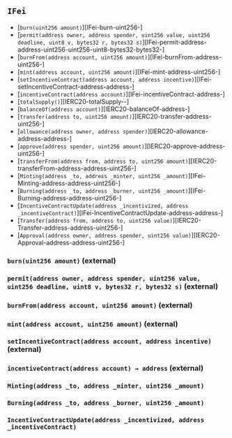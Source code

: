 ## <span id="IFei"></span> `IFei`



- [`burn(uint256 amount)`][IFei-burn-uint256-]
- [`permit(address owner, address spender, uint256 value, uint256 deadline, uint8 v, bytes32 r, bytes32 s)`][IFei-permit-address-address-uint256-uint256-uint8-bytes32-bytes32-]
- [`burnFrom(address account, uint256 amount)`][IFei-burnFrom-address-uint256-]
- [`mint(address account, uint256 amount)`][IFei-mint-address-uint256-]
- [`setIncentiveContract(address account, address incentive)`][IFei-setIncentiveContract-address-address-]
- [`incentiveContract(address account)`][IFei-incentiveContract-address-]
- [`totalSupply()`][IERC20-totalSupply--]
- [`balanceOf(address account)`][IERC20-balanceOf-address-]
- [`transfer(address to, uint256 amount)`][IERC20-transfer-address-uint256-]
- [`allowance(address owner, address spender)`][IERC20-allowance-address-address-]
- [`approve(address spender, uint256 amount)`][IERC20-approve-address-uint256-]
- [`transferFrom(address from, address to, uint256 amount)`][IERC20-transferFrom-address-address-uint256-]
- [`Minting(address _to, address _minter, uint256 _amount)`][IFei-Minting-address-address-uint256-]
- [`Burning(address _to, address _burner, uint256 _amount)`][IFei-Burning-address-address-uint256-]
- [`IncentiveContractUpdate(address _incentivized, address _incentiveContract)`][IFei-IncentiveContractUpdate-address-address-]
- [`Transfer(address from, address to, uint256 value)`][IERC20-Transfer-address-address-uint256-]
- [`Approval(address owner, address spender, uint256 value)`][IERC20-Approval-address-address-uint256-]
### <span id="IFei-burn-uint256-"></span> `burn(uint256 amount)` (external)



### <span id="IFei-permit-address-address-uint256-uint256-uint8-bytes32-bytes32-"></span> `permit(address owner, address spender, uint256 value, uint256 deadline, uint8 v, bytes32 r, bytes32 s)` (external)



### <span id="IFei-burnFrom-address-uint256-"></span> `burnFrom(address account, uint256 amount)` (external)



### <span id="IFei-mint-address-uint256-"></span> `mint(address account, uint256 amount)` (external)



### <span id="IFei-setIncentiveContract-address-address-"></span> `setIncentiveContract(address account, address incentive)` (external)



### <span id="IFei-incentiveContract-address-"></span> `incentiveContract(address account) → address` (external)



### <span id="IFei-Minting-address-address-uint256-"></span> `Minting(address _to, address _minter, uint256 _amount)`



### <span id="IFei-Burning-address-address-uint256-"></span> `Burning(address _to, address _burner, uint256 _amount)`



### <span id="IFei-IncentiveContractUpdate-address-address-"></span> `IncentiveContractUpdate(address _incentivized, address _incentiveContract)`



